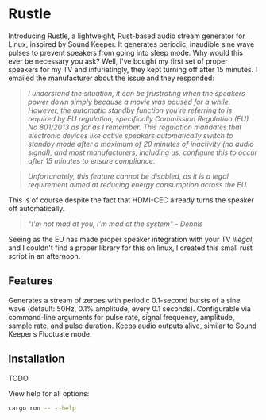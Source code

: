 # Rustle

Introducing Rustle, a lightweight, Rust-based audio stream generator for
Linux, inspired by Sound Keeper. It generates periodic, inaudible sine wave
pulses to prevent speakers from going into sleep mode. Why would this ever
be necessary you ask? Well, I've bought my first set of proper speakers for
my TV and infuriatingly, they kept turning off after 15 minutes. I emailed
the manufacturer about the issue and they responded:

> _I understand the situation, it can be frustrating when the speakers power
> down simply because a movie was paused for a while. However, the automatic
> standby function you're referring to is required by EU regulation, specifically
> Commission Regulation (EU) No 801/2013 as far as I remember. This regulation
> mandates that electronic devices like active speakers automatically switch to
> standby mode after a maximum of 20 minutes of inactivity (no audio signal),
> and most manufacturers, including us, configure this to occur after 15
> minutes to ensure compliance._

> _Unfortunately, this feature cannot be disabled, as it is a legal requirement
> aimed at reducing energy consumption across the EU._

This is of course despite the fact that HDMI-CEC already turns the speaker
off automatically.

> _"I'm not mad at you, I'm mad at the system" - Dennis_

Seeing as the EU has made proper speaker integration with your TV _illegal_,
and I couldn't find a proper library for this on linux, I created this small
rust script in an afternoon.

## Features

Generates a stream of zeroes with periodic 0.1-second bursts of a sine
wave (default: 50Hz, 0.1% amplitude, every 0.1 seconds).  Configurable via
command-line arguments for pulse rate, signal frequency, amplitude, sample
rate, and pulse duration. Keeps audio outputs alive, similar to Sound
Keeper’s Fluctuate mode.

## Installation

TODO

View help for all options:
```bash
cargo run -- --help
```
